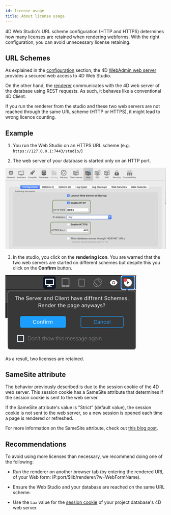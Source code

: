 ```yaml
---
id: license-usage
title: About license usage 
---
```


4D Web Studio's URL scheme configuration (HTTP and HTTPS) determines how many licenses are retained when rendering webforms. With the right configuration, you can avoid unnecessary license retaining.

## URL Schemes

As explained in the [configuration](configuration.md) section, the 4D [WebAdmin web server](https://developer.4d.com/docs/en/Admin/webAdmin.html) provides a secured web access to 4D Web Studio.

On the other hand, the [renderer](webforms/rendering.md) communicates with the 4D web server of the database using REST requests. As such, it behaves like a conventional 4D Client.

If you run the renderer from the studio and these two web servers are not reached through the same URL scheme (HTTP or HTTPS), it might lead to wrong licence counting.

## Example

1. You run the Web Studio on an HTTPS URL scheme (e.g. `https://127.0.0.1:7443/studio/`)

2. The web server of your database is started only on an HTTP port.

![alt-text](img/schemes.png)

3. In the studio, you click on the **rendering icon**. You are warned that the two web servers are started on different schemes but despite this you click on the **Confirm** button. 

![alt-text](img/render-button.png)

As a result, two licenses are retained.

## SameSite attribute

The behavior previously described is due to the session cookie of the 4D web server. This session cookie has a SameSite attribute that determines if the session cookie is sent to the web server.

If the SameSite attribute's value is “Strict” (default value), the session cookie is not sent to the web server, so a new session is opened each time a page is rendered or refreshed.

For more information on the SameSite attribute, check out [this blog post](https://blog.4d.com/get-ready-for-the-new-samesite-and-secure-attributes-for-cookies/).

## Recommendations

To avoid using more licenses than necessary, we recommend doing one of the following:

- Run the renderer on another browser tab (by entering the rendered URL of your Web form: IP:port/$lib/renderer/?w=WebFormName).

- Ensure the Web Studio and your database are reached on the same URL scheme.

- Use the `Lax` value for the [session cookie](https://developer.4d.com/docs/en/WebServer/webServerConfig.html#session-cookie-samesite) of your project database's 4D web server. 

